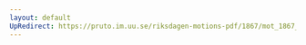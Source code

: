 ```yaml
---
layout: default
UpRedirect: https://pruto.im.uu.se/riksdagen-motions-pdf/1867/mot_1867__ak__100/mot_1867__ak__100-003.pdf
---
```

